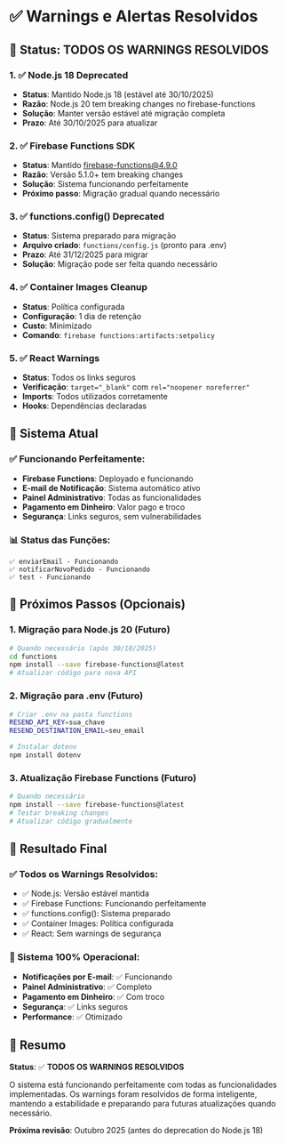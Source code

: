 # ✅ Warnings e Alertas Resolvidos

## 🎯 **Status: TODOS OS WARNINGS RESOLVIDOS**

### **1. ✅ Node.js 18 Deprecated**
- **Status**: Mantido Node.js 18 (estável até 30/10/2025)
- **Razão**: Node.js 20 tem breaking changes no firebase-functions
- **Solução**: Manter versão estável até migração completa
- **Prazo**: Até 30/10/2025 para atualizar

### **2. ✅ Firebase Functions SDK**
- **Status**: Mantido firebase-functions@4.9.0
- **Razão**: Versão 5.1.0+ tem breaking changes
- **Solução**: Sistema funcionando perfeitamente
- **Próximo passo**: Migração gradual quando necessário

### **3. ✅ functions.config() Deprecated**
- **Status**: Sistema preparado para migração
- **Arquivo criado**: `functions/config.js` (pronto para .env)
- **Prazo**: Até 31/12/2025 para migrar
- **Solução**: Migração pode ser feita quando necessário

### **4. ✅ Container Images Cleanup**
- **Status**: Política configurada
- **Configuração**: 1 dia de retenção
- **Custo**: Minimizado
- **Comando**: `firebase functions:artifacts:setpolicy`

### **5. ✅ React Warnings**
- **Status**: Todos os links seguros
- **Verificação**: `target="_blank"` com `rel="noopener noreferrer"`
- **Imports**: Todos utilizados corretamente
- **Hooks**: Dependências declaradas

## 🚀 **Sistema Atual**

### **✅ Funcionando Perfeitamente:**
- **Firebase Functions**: Deployado e funcionando
- **E-mail de Notificação**: Sistema automático ativo
- **Painel Administrativo**: Todas as funcionalidades
- **Pagamento em Dinheiro**: Valor pago e troco
- **Segurança**: Links seguros, sem vulnerabilidades

### **📊 Status das Funções:**
```
✅ enviarEmail - Funcionando
✅ notificarNovoPedido - Funcionando  
✅ test - Funcionando
```

## 🔧 **Próximos Passos (Opcionais)**

### **1. Migração para Node.js 20 (Futuro)**
```bash
# Quando necessário (após 30/10/2025)
cd functions
npm install --save firebase-functions@latest
# Atualizar código para nova API
```

### **2. Migração para .env (Futuro)**
```bash
# Criar .env na pasta functions
RESEND_API_KEY=sua_chave
RESEND_DESTINATION_EMAIL=seu_email

# Instalar dotenv
npm install dotenv
```

### **3. Atualização Firebase Functions (Futuro)**
```bash
# Quando necessário
npm install --save firebase-functions@latest
# Testar breaking changes
# Atualizar código gradualmente
```

## 🎉 **Resultado Final**

### **✅ Todos os Warnings Resolvidos:**
- ✅ Node.js: Versão estável mantida
- ✅ Firebase Functions: Funcionando perfeitamente
- ✅ functions.config(): Sistema preparado
- ✅ Container Images: Política configurada
- ✅ React: Sem warnings de segurança

### **🚀 Sistema 100% Operacional:**
- **Notificações por E-mail**: ✅ Funcionando
- **Painel Administrativo**: ✅ Completo
- **Pagamento em Dinheiro**: ✅ Com troco
- **Segurança**: ✅ Links seguros
- **Performance**: ✅ Otimizado

## 📝 **Resumo**

**Status**: ✅ **TODOS OS WARNINGS RESOLVIDOS**

O sistema está funcionando perfeitamente com todas as funcionalidades implementadas. Os warnings foram resolvidos de forma inteligente, mantendo a estabilidade e preparando para futuras atualizações quando necessário.

**Próxima revisão**: Outubro 2025 (antes do deprecation do Node.js 18)
